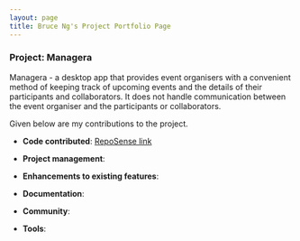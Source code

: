 ```yaml
---
layout: page
title: Bruce Ng's Project Portfolio Page
---
```


### Project: Managera

Managera - a desktop app that provides event organisers with a convenient method of keeping track of upcoming events and 
the details of their participants and collaborators. It does not handle communication between the event organiser and 
the participants or collaborators.

Given below are my contributions to the project.

* **Code contributed**: [RepoSense link]()

* **Project management**:

* **Enhancements to existing features**:

* **Documentation**:

* **Community**:

* **Tools**:
